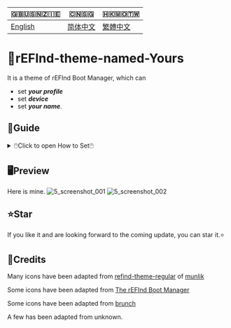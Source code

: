 🇬🇧🇺🇸🇳🇿🇮🇪|🇨🇳🇸🇬|🇭🇰🇲🇴🇹🇼
|---|---|---|
[English](https://github.com/1457384613gh/rEFInd-theme-named-Yours) | [简体中文](https://github.com/1457384613gh/rEFInd-theme-named-Yours/blob/main/%E8%87%AA%E8%BF%B0%E6%96%87%E4%BB%B6.md) | [繁體中文](https://github.com/1457384613gh/rEFInd-theme-named-Yours/blob/main/%E7%B9%81%E4%BD%93%E4%B8%AD%E6%96%87.md)

# 🪪rEFInd-theme-named-Yours
It is a theme of rEFInd Boot Manager, which can
- set ___your profile___
- set ___device___
- set ___your name___.

## 🧭Guide
<details>
  <summary>🖱️Click to open How to Set🖱️</summary>
  
  ### ❗️Note!
  - #If you have **ChromeOS on BrunchFramework**, you shall read this.
  <details>
    <summary>🖱️📃THIS🖱️</summary>
    
# How to load Chrome OS by using Brunch.
- Find `#name#.img.grub.txt`
- Open it and copy.

![image](https://user-images.githubusercontent.com/69227436/168550855-2ec72ae0-7dcc-4421-b29f-4951989c94fe.png)

- Find `/EFI/brunch/menuentry.cfg` from your download.

![image](https://user-images.githubusercontent.com/69227436/168551825-bbdb9b11-0ddf-4b3e-93b3-726f91a5dc55.png)

- Open it and paste there.

![image](https://user-images.githubusercontent.com/69227436/168553154-bb4cb0fb-728f-4301-8e12-8b1527325ec6.png)

And then it can load Chrome OS by using Brunch.

![image](https://user-images.githubusercontent.com/69227436/168552782-273550f9-43a3-4f6d-9638-5dd5025cd9e3.png)

![image](https://user-images.githubusercontent.com/69227436/168554286-8e7991c2-3892-4b7b-80b3-95756e2580da.png)
  </details>
  
  - #If you have **OpenCore**, you shall set `LauncherOption=System`.
  - #If you have **Bliss OS**, `/EFI/android` should be renamed `/EFI/blissos` .
  - #If you have **prime os**, `/EFI/android` should be renamed `/EFI/prime` .
  - #If you have **Phoenix OS Darkmatter**, `/EFI/android` should be renamed `/EFI/darkmatter` .
  - #If you have **Ventoy**, `VTOY: /EFI/BOOT` should be renamed `VTOY: /EFI/VENTOY` .
  - #如果你的U盘里有微PE工具箱，`U盘：/EFI/BOOT` 应该被重命名为 `U盘：/EFI/WEPE` 。
  
  ### ⬇️Download the last with `.vhdx` or `.zip`
  1. Download the last from [Releases](https://github.com/1457384613gh/rEFInd-theme-named-Yours/releases).
  <details>
    <summary>🖱️As for `.vhdx`🖱️</summary>
    
- `.vhdx` can be used by hyper-V; You can preview by hyper-V.
- You can mount `.vhdx` by Windows 10+ for editing and copying.
- The resolution is 1024×768.
![image](https://user-images.githubusercontent.com/69227436/166185140-c74909ee-31b5-4dd4-9716-13b1073a9504.png)
  </details>
  <details>
    <summary>🖱️As for `.zip`🖱️</summary>
    
    - `.zip` is so easy to use.
    - The resolution is 1920×1080.
  </details>
  
  ### 🖦Set Resolution and Choose Mouse or Touch
  #1.5 Mount `.vhdx`
  #1.5 Unpack `.zip`
  2. Edit `\EFI\refind\themes\Yours\theme.conf`
  
  🖳#2. (Edit `\EFI\boot\themes\Yours\theme.conf` for old devices)
  - to select your resolution
  - to decide mouse or touch
  
  ![image](https://user-images.githubusercontent.com/69227436/164884137-91064754-2100-4f7b-8fa7-57a37b833164.png)
  
  ### 📝Edit Banner to Set Your Profile, Device and Your Name
  - You can edit banner by using Microsoft Office 2021+
  - You can edit banner by using Adobe Photoshop
  <details>
    <summary>🖱️For Microsoft Office 2021+🖱️</summary>
    
    3. Open `\EFI\refind\themes\Yours\banners\$resolution\BannerEditor.pptx` by using Microsoft Office 2021+
    
    🖳#3. (Open `\EFI\boot\themes\Yours\banners\$resolution\BannerEditor.pptx` by using Microsoft Office 2021+ for old devices)
    
    ![image](https://user-images.githubusercontent.com/69227436/164608436-e3b76607-7b73-4016-be0b-ec3c23ae9012.png)
    - to set your profile
    - to set device 
    - to set your name.
    
    ![image](https://user-images.githubusercontent.com/69227436/164615647-597163f7-4021-4ae5-922f-7fef1ce521bb.png)
    4. Export as png to overwrite BannerEditor.png
    
    ![image](https://user-images.githubusercontent.com/69227436/164616497-d3ca3e4a-f231-4fc2-99ac-587a32c09453.png)
  </details>
  <details>
    <summary>🖱️For Adobe Photoshop🖱️</summary>
    
    - #(Also, you can use [online PS](https://ps.gaoding.com/#/))
    3. Open `\EFI\refind\themes\Yours\banners\$resolution\BannerEditor.psd` by using Adobe Photoshop
    
    🖳#3. (Open `\EFI\boot\themes\Yours\banners\$resolution\BannerEditor.psd` by using Adobe Photoshop for old devices)
    
    - to set your profile
    - to set device 
    - to set your name
    
    ![image](https://user-images.githubusercontent.com/69227436/164608548-03b00cf6-4c88-489e-878a-aec8f328f1ce.png)
    4. Export as png to overwrite BannerEditor.png
  </details>
  <details>
    <summary>🖱️For those who have no these fonts🖱️</summary>
    
    - `Agency FB`  is the font of `The Device`
    - `French Script MT` is the font of `your name`
    
    #4.5. If you have no these fonts, you can download and install [These Fonts](https://github.com/1457384613gh/rEFInd-theme-named-Yours/releases/tag/Fonts-0.2).
    
    #4.5. You can select other fonts you like.
  </details>
  
  ### 🖴Read and Write ESP
  5. For new devices, copy the folder named refind into `ESP: /EFI/`
  
  🖳#5. For old devices, copy the folder named boot into `ESP: /EFI/`
  
  ### Add a New Boot Entry
  6. By UEFI BIOS setup
</details>

## 🖥️Preview
Here is mine.
![5_screenshot_001](https://user-images.githubusercontent.com/69227436/166140209-6f2c14b6-1e0c-4f29-8cae-74b85285fb1d.png)
![5_screenshot_002](https://user-images.githubusercontent.com/69227436/166140211-fc94ed16-946b-4974-9cb5-0945c276cfcf.png)

## ⭐Star
If you like it and are looking forward to the coming update, you can star it.⭐
 
## 🎉Credits
Many icons have been adapted from [refind-theme-regular](https://github.com/munlik/refind-theme-regular) of [munlik](https://github.com/munlik)

Some icons have been adapted from [The rEFInd Boot Manager](http://www.rodsbooks.com/refind/)

Some icons have been adapted from [brunch](https://github.com/sebanc/brunch/)

A few has been adapted from unknown.

